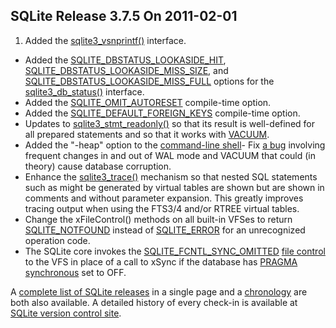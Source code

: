 ## SQLite Release 3\.7\.5 On 2011\-02\-01

1. Added the [sqlite3\_vsnprintf()](../c3ref/mprintf.html) interface.
- Added the [SQLITE\_DBSTATUS\_LOOKASIDE\_HIT](../c3ref/c_dbstatus_options.html#sqlitedbstatuslookasidehit),
 [SQLITE\_DBSTATUS\_LOOKASIDE\_MISS\_SIZE](../c3ref/c_dbstatus_options.html#sqlitedbstatuslookasidemisssize), and
 [SQLITE\_DBSTATUS\_LOOKASIDE\_MISS\_FULL](../c3ref/c_dbstatus_options.html#sqlitedbstatuslookasidemissfull) options for the
 [sqlite3\_db\_status()](../c3ref/db_status.html) interface.
- Added the [SQLITE\_OMIT\_AUTORESET](../compile.html#omit_autoreset) compile\-time option.
- Added the [SQLITE\_DEFAULT\_FOREIGN\_KEYS](../compile.html#default_foreign_keys) compile\-time option.
- Updates to [sqlite3\_stmt\_readonly()](../c3ref/stmt_readonly.html) so that its result is well\-defined
 for all prepared statements and so that it works with [VACUUM](../lang_vacuum.html).
- Added the "\-heap" option to the [command\-line shell](../cli.html)- Fix [a bug](https://www.sqlite.org/src/info/5d863f876e) involving
 frequent changes in and out of WAL mode and
 VACUUM that could (in theory) cause database corruption.
- Enhance the [sqlite3\_trace()](../c3ref/profile.html) mechanism so that nested SQL statements
 such as might be generated by virtual tables are shown but are shown
 in comments and without parameter expansion. This
 greatly improves tracing output when using the FTS3/4 and/or RTREE
 virtual tables.
- Change the xFileControl() methods on all built\-in VFSes to return
 [SQLITE\_NOTFOUND](../rescode.html#notfound) instead of [SQLITE\_ERROR](../rescode.html#error) for an unrecognized
 operation code.
- The SQLite core invokes the [SQLITE\_FCNTL\_SYNC\_OMITTED](../c3ref/c_fcntl_begin_atomic_write.html#sqlitefcntlsyncomitted)
[file control](../c3ref/file_control.html)
 to the VFS in place of a call to xSync if the database has
 [PRAGMA synchronous](../pragma.html#pragma_synchronous) set to OFF.



A [complete list of SQLite releases](../changes.html)
 in a single page and a [chronology](../chronology.html) are both also available.
 A detailed history of every
 check\-in is available at
 [SQLite version control site](https://www.sqlite.org/src/timeline).


